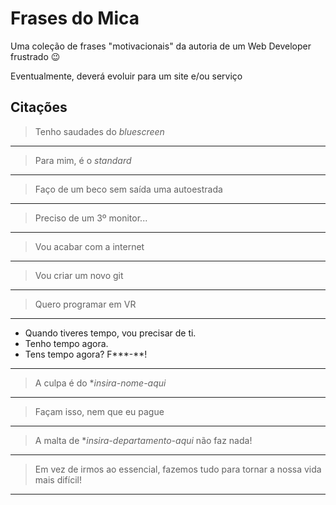 # Frases do Mica
Uma coleção de frases "motivacionais" da autoria de um Web Developer frustrado :wink:

Eventualmente, deverá evoluir para um site e/ou serviço

## Citações

> Tenho saudades do *bluescreen*

---

> Para mim, é o *standard*

---

> Faço de um beco sem saída uma autoestrada

---

> Preciso de um 3º monitor...

---

> Vou acabar com a internet

---

> Vou criar um novo git

---

> Quero programar em VR

---

> 
- Quando tiveres tempo, vou precisar de ti.
- Tenho tempo agora.
- Tens tempo agora? F\*\*\*-\*\*!

---

> A culpa é do \**insira-nome-aqui*

---

> Façam isso, nem que eu pague

---

> A malta de \**insira-departamento-aqui* não faz nada!

---

> Em vez de irmos ao essencial, fazemos tudo para tornar a nossa vida mais difícil!

---
